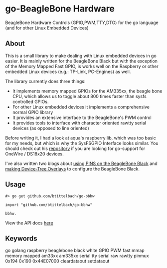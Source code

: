 go-BeagleBone Hardware
=======

BeagleBone Hardware Controls (GPIO,PWM,TTY,DTO) for the go language
(and for other Linux Embedded Devices)

## About

This is a small library to make dealing with Linux embedded devices in go easier.
It is mainly written for the BeagleBone Black but with the exception of the Memory Mapped Fast GPIO,
is works well on the Raspberry or other embedded Linux devices (e.g.: TP-Link, PC-Engines) as well.

The library currently does three things:

- It implements memory mapped GPIOs for the AM335xx, the beagle bone CPU, which allows us to toggle about 800 times faster than sysfs controlled GPIOs.
- For other Linux embedded devices it implements a comprehensive normal GPIO library
- It provides an extensive interface to the BeagleBone's PWM control
- It provides tools to interface with character oriented rawtty serial devices (as opposed to line oriented)

Before writing it, I had a look at aqua's raspberry lib, which was too basic for my needs,
but which is why the SysFSGPIO Interface looks similar. You should check out his [repository](https://github.com/aqua/raspberrypi)
if you are looking for go-support for OneWire / DS18x20 devices.

I've also written two blogs about [using PINS on the BeagleBone Black](http://kilobaser.com/blog/2014-07-15-beaglebone-black-gpios) and [making Device-Tree Overlays](http://kilobaser.com/blog/2014-07-28-beaglebone-black-devicetreeoverlay-generator) to configure the BeagleBone Black.

## Usage

    #> go get github.com/btittelbach/go-bbhw

    import "github.com/btittelbach/go-bbhw"

    bbhw.

View the API docs [here](http://godoc.org/github.com/btittelbach/go-bbhw)

## Keywords
go golang raspberry beaglebone black white GPIO PWM fast mmap memory mapped am33xx am335xx serial tty serial raw rawtty pinmux 0x194 0x190 0x44E07000 cleardataout setdataout
